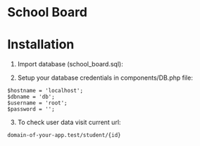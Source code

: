 # School Board

# Installation
1. Import database (school_board.sql):

2. Setup your database credentials in components/DB.php file:
```
$hostname = 'localhost';
$dbname = 'db';
$username = 'root';
$password = '';
```

3. To check user data visit current url:
```
domain-of-your-app.test/student/{id}
```